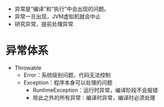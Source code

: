 - 异常是“编译”和“执行”中会出现的问题。
- 异常一旦出现，JVM虚拟机就会中止
- 研究异常，提前处理异常

# 异常体系
- Throwable
	- Error：系统级别问题，代码无法控制
	- Exception：程序本身可以处理的问题
		- RuntimeException：运行时异常，编译阶段不会报错
		- 除此之外的所有异常：编译时异常，编译时必须处理